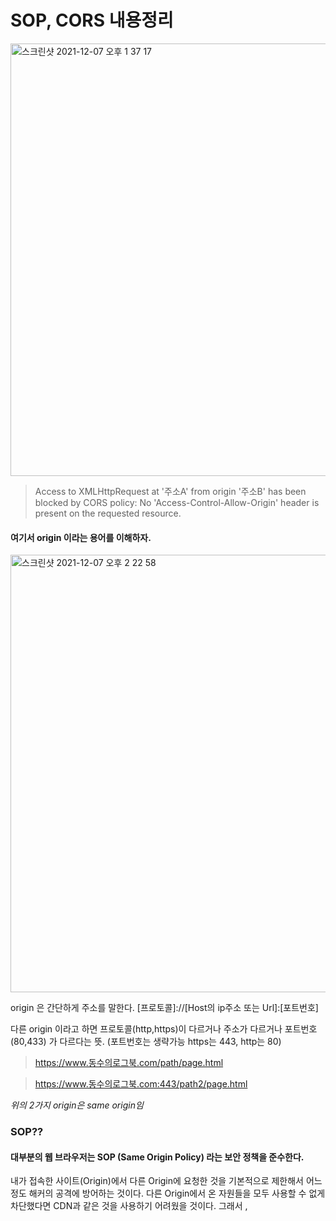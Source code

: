 # SOP, CORS 내용정리   

<img width="692" alt="스크린샷 2021-12-07 오후 1 37 17" src="https://user-images.githubusercontent.com/87749134/144967220-9f00cebe-97bb-402e-a6be-8ffa86d1be46.png">

> Access to XMLHttpRequest at '주소A' from origin '주소B' has been blocked by CORS policy: No 'Access-Control-Allow-Origin' header is present on the requested resource.


#### 여기서 origin 이라는 용어를 이해하자.  

<img width="700" alt="스크린샷 2021-12-07 오후 2 22 58" src="https://user-images.githubusercontent.com/87749134/144971404-4b1d4d1d-3427-4664-999b-d960151b2a30.png">


origin 은 간단하게 주소를 말한다. [프로토콜]://[Host의 ip주소 또는 Url]:[포트번호]

다른 origin 이라고 하면 프로토콜(http,https)이 다르거나 주소가 다르거나 포트번호(80,433) 가 다르다는 뜻. (포트번호는 생략가능 https는 443, http는 80)

> https://www.동수의로그북.com/path/page.html

> https://www.동수의로그북.com:443/path2/page.html

*위의 2가지 origin은 same origin임*  

### SOP??  

#### 대부분의 웹 브라우저는 SOP (Same Origin Policy) 라는 보안 정책을 준수한다.   

내가 접속한 사이트(Origin)에서 다른 Origin에 요청한 것을 기본적으로 제한해서 어느정도 해커의 공격에 방어하는 것이다.
다른 Origin에서 온 자원들을 모두 사용할 수 없게 차단했다면 CDN과 같은 것을 사용하기 어려웠을 것이다.
그래서 <img>, <script>, <link>, <iframe>과 같은 특정 HTML Tag는 다른 Origin으로부터 온 것은 임베딩할 수 있게 허용해준다. (임베딩만 가능하고 데이터를 읽는 건 보안상의 이유로 차단한다.) 하지만 우리는 개발하다보면 다른 Origin으로부터의 자원을 불러오고 싶은 경우가 많다. 그렇기 때문에 CORS(Cross Origin Resource Sharing)이라는 것이 생겼다. 다른 Origin의 데이터를 읽고 싶으면 CORS 표준을 지켜서 내 사이트로부터의 응답에 "다른 Origin이더라도 허용해줘!" 라고 말해주면 된다.  


- 들어보면 유용한 유튜브 : https://youtu.be/6QV_JpabO7g  

- 유용한 블로그

1. https://coding-groot.tistory.com/91  

2. https://xiubindev.tistory.com/115


### CORS?  

SOP가 우리가 더 안전하게 웹을 탐색할 수 있게하지만 의도적으로 다른 리소스랑 상호작용하면서 개발하고 싶은 경우에는 너무 제한적이다. 내가 이해한 바로는 그럴 때 써라고 만든게 CORS이다. SOP를 좀 완화해준 느낌?
CORS를 사용해서 하나의 Origin만 읽는게 아니라 내가 명시한 다른 신뢰 가능한 Origin으로부터 받은 리소스를 읽어들이는 법에 관해 알아보자.


### 해결방법

- Access-Control-Allow-Origin 해더에 이 데이터를 읽을 수 있는 origin을 따로 넣어줍니다.

> 허용하고 싶은 origin을 따로 넣어주면 전송된 데이터를 읽을 때 origin은 다르지만 허용 origin 목록에 있네? 하고서 이 데이터를 읽을 수 있게 됨.

#### 응답하는 서버 - "특정 사이트는 다른 Origin이라도 허용해!"

"Access-Control-Allow-Origin": 사이트명

허용할 Origin을 Access-Control-Allow-Origin 응답 헤더에 넣어주면 된다. 그러면 다른 Origin일지라도 json 데이터와 같은 자원들을 응답하고 읽을 수 있게 된다.

- 모든 사이트를 허용하는 경우: "Origin을 Access-Control-Allow-Origin": *

> 사실 이러면 이러한 보안 정책을 사용하는 의미가 없다.

- 특정한 사이트만 허용하는 경우: "Origin을 Access-Control-Allow-Origin": https://www.coding-groot.tistory.com/  
